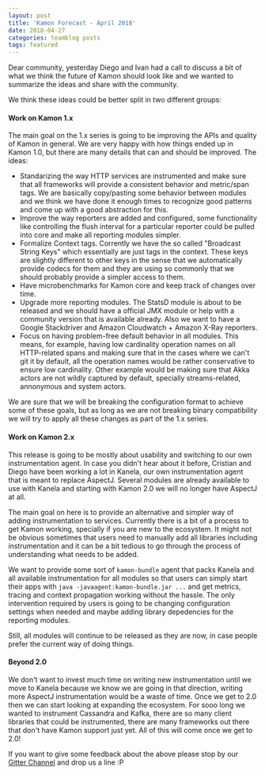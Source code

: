 ```yaml
---
layout: post
title: 'Kamon Forecast - April 2018'
date: 2018-04-27
categories: teamblog posts
tags: featured
---
```



Dear community, yesterday Diego and Ivan had a call to discuss a bit of what we think the future of Kamon should look
like and we wanted to summarize the ideas and share with the community.



We think these ideas could be better split in two different groups:

#### Work on Kamon 1.x

The main goal on the 1.x series is going to be improving the APIs and quality of Kamon in general. We are very happy with
how things ended up in Kamon 1.0, but there are many details that can and should be improved. The ideas:
  - Standarizing the way HTTP services are instrumented and make sure that all frameworks will provide a consistent
    behavior and metric/span tags. We are basically copy/pasting some behavior between modules and we think we have
    done it enough times to recognize good patterns and come up with a good abstraction for this.
  - Improve the way reporters are added and configured, some functionality like controlling the flush interval for a
    particular reporter could be pulled into core and make all reporting modules simpler.
  - Formalize Context tags. Corrently we have the so called "Broadcast String Keys" which essentially are just tags in
    the context. These keys are slightly different to other keys in the sense that we automatically provide codecs for
    them and they are using so commonly that we should probably provide a simpler access to them.
  - Have microbenchmarks for Kamon core and keep track of changes over time.
  - Upgrade more reporting modules. The StatsD module is about to be released and we should have a official JMX module or
    help with a community version that is available already. Also we want to have a Google Stackdriver and Amazon
    Cloudwatch + Amazon X-Ray reporters.
  - Focus on having problem-free default behavior in all modules. This means, for example, having low cardinality operation
    names on all HTTP-related spans and making sure that in the cases where we can't git it by default, all the operation
    names would be rather conservative to ensure low cardinality. Other example would be making sure that Akka actors are
    not wildly captured by default, specially streams-related, annonymous and system actors.

We are sure that we will be breaking the configuration format to achieve some of these goals, but as long as we are not
breaking binary compatibility we will try to apply all these changes as part of the 1.x series.

#### Work on Kamon 2.x

This release is going to be mostly about usability and switching to our own instrumentation agent. In case you didn't
hear about it before, Cristian and Diego have been working a lot in Kanela, our own instrumentation agent that is meant
to replace AspectJ. Several modules are already available to use with Kanela and starting with Kamon 2.0 we will no
longer have AspectJ at all.

The main goal on here is to provide an alternative and simpler way of adding instrumentation to services. Currently there
is a bit of a process to get Kamon working, specially if you are new to the ecosystem. It might not be obvious sometimes
that users need to manually add all libraries including instrumentation and it can be a bit tedious to go through the
process of understanding what needs to be added.

We want to provide some sort of `kamon-bundle` agent that packs Kanela and all available instrumentation for all modules
so that users can simply start their apps with `java -javaagent:kamon-bundle.jar ...` and get metrics, tracing and
context propagation working without the hassle. The only intervention required by users is going to be changing configuration
settings when needed and maybe adding library depedencies for the reporting modules.

Still, all modules will continue to be released as they are now, in case people prefer the current way of doing things.


#### Beyond 2.0

We don't want to invest much time on writing new instrumentation until we move to Kanela because we know we are going in
that direction, writing more AspectJ instrumentation would be a waste of time. Once we get to 2.0 then we can start looking
at expanding the ecosystem. For sooo long we wanted to instrument Cassandra and Kafka, there are so many client libraries
that could be instrumented, there are many frameworks out there that don't have Kamon support just yet. All of this will
come once we get to 2.0!

If you want to give some feedback about the above please stop by our [Gitter Channel][1] and drop us a line :P

[1]: https://gitter.im/kamon-io/Kamon